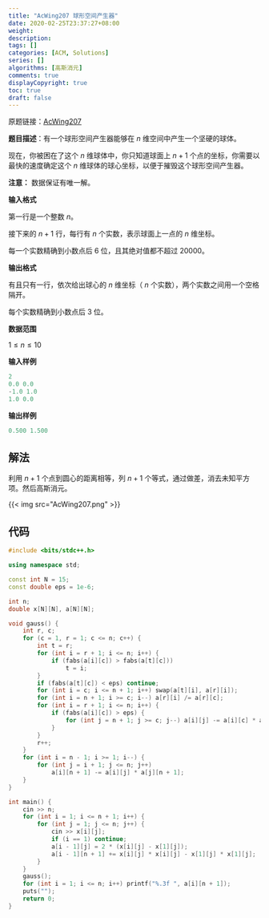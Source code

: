```yaml
---
title: "AcWing207 球形空间产生器"
date: 2020-02-25T23:37:27+08:00
weight: 
description:
tags: []
categories: [ACM, Solutions]
series: []
algorithms: [高斯消元]
comments: true
displayCopyright: true
toc: true
draft: false
---
```


原题链接：[AcWing207](https://www.acwing.com/problem/content/209/)

<!--more-->

**题目描述**：有一个球形空间产生器能够在 $n$ 维空间中产生一个坚硬的球体。

现在，你被困在了这个 $n$ 维球体中，你只知道球面上 $n+1$ 个点的坐标，你需要以最快的速度确定这个 $n$ 维球体的球心坐标，以便于摧毁这个球形空间产生器。

**注意：** 数据保证有唯一解。

**输入格式**

第一行是一个整数 $n$。

接下来的 $n+1$ 行，每行有 $n$ 个实数，表示球面上一点的 $n$ 维坐标。

每一个实数精确到小数点后 $6$ 位，且其绝对值都不超过 $20000$。

**输出格式**

有且只有一行，依次给出球心的 $n$ 维坐标（ $n$ 个实数），两个实数之间用一个空格隔开。

每个实数精确到小数点后 $3$ 位。

**数据范围**

$1≤n≤10$

**输入样例**

```c
2
0.0 0.0
-1.0 1.0
1.0 0.0
```

**输出样例**

```c
0.500 1.500
```

## 解法

利用 $n+1$ 个点到圆心的距离相等，列 $n+1$ 个等式，通过做差，消去未知平方项。然后高斯消元。

{{< img src="AcWing207.png" >}}

## 代码

```cpp
#include <bits/stdc++.h>

using namespace std;

const int N = 15;
const double eps = 1e-6;

int n;
double x[N][N], a[N][N];

void gauss() {
    int r, c;
    for (c = 1, r = 1; c <= n; c++) {
        int t = r;
        for (int i = r + 1; i <= n; i++) {
            if (fabs(a[i][c]) > fabs(a[t][c]))
                t = i;
        }
        if (fabs(a[t][c]) < eps) continue;
        for (int i = c; i <= n + 1; i++) swap(a[t][i], a[r][i]);
        for (int i = n + 1; i >= c; i--) a[r][i] /= a[r][c];
        for (int i = r + 1; i <= n; i++) {
            if (fabs(a[i][c]) > eps) {
                for (int j = n + 1; j >= c; j--) a[i][j] -= a[i][c] * a[r][j];
            }
        }
        r++;
    }
    for (int i = n - 1; i >= 1; i--) {
        for (int j = i + 1; j <= n; j++)
            a[i][n + 1] -= a[i][j] * a[j][n + 1];
    }
}

int main() {
    cin >> n;
    for (int i = 1; i <= n + 1; i++) {
        for (int j = 1; j <= n; j++) {
            cin >> x[i][j];
            if (i == 1) continue;
            a[i - 1][j] = 2 * (x[i][j] - x[1][j]);
            a[i - 1][n + 1] += x[i][j] * x[i][j] - x[1][j] * x[1][j];
        }
    }
    gauss();
    for (int i = 1; i <= n; i++) printf("%.3f ", a[i][n + 1]);
    puts("");
    return 0;
}
```

